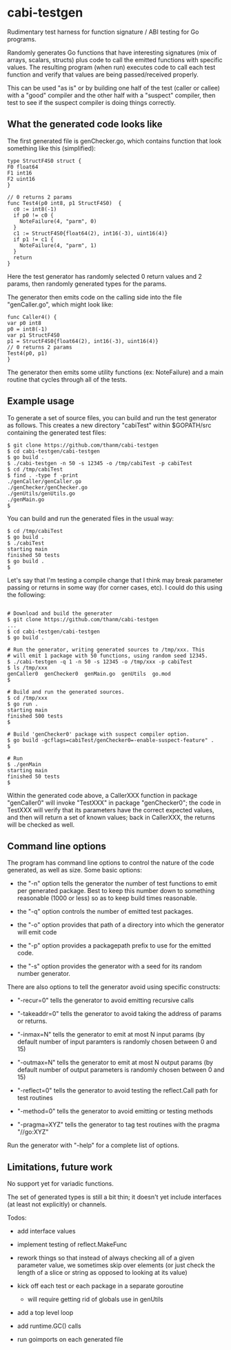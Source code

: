 # cabi-testgen

Rudimentary test harness for function signature / ABI testing for Go programs.

Randomly generates Go functions that have interesting signatures (mix of arrays,
scalars, structs) plus code to call the emitted functions with specific
values. The resulting program (when run) executes code to call each test
function and verify that values are being passed/received properly.

This can be used "as is" or by building one half of the test (caller or callee)
with a "good" compiler and the other half with a "suspect" compiler, then test
to see if the suspect compiler is doing things correctly.

## What the generated code looks like

The first generated file is genChecker.go, which contains function that look something
like this (simplified):

```
type StructF4S0 struct {
F0 float64
F1 int16
F2 uint16
}

// 0 returns 2 params
func Test4(p0 int8, p1 StructF4S0)  {
  c0 := int8(-1)
  if p0 != c0 {
    NoteFailure(4, "parm", 0)
  }
  c1 := StructF4S0{float64(2), int16(-3), uint16(4)}
  if p1 != c1 {
    NoteFailure(4, "parm", 1)
  }
  return 
}
```

Here the test generator has randomly selected 0 return values and 2 params, then randomly generated types for the params.

The generator then emits code on the calling side into the file "genCaller.go", which might look like:

```
func Caller4() {
var p0 int8
p0 = int8(-1)
var p1 StructF4S0
p1 = StructF4S0{float64(2), int16(-3), uint16(4)}
// 0 returns 2 params
Test4(p0, p1)
}
```

The generator then emits some utility functions (ex: NoteFailure) and a main routine that cycles through all of the tests. 


## Example usage

To generate a set of source files, you can build and run the test generator as follows. This creates a new directory "cabiTest" within $GOPATH/src containing the generated test files:

```
$ git clone https://github.com/thanm/cabi-testgen
$ cd cabi-testgen/cabi-testgen
$ go build .
$ ./cabi-testgen -n 50 -s 12345 -o /tmp/cabiTest -p cabiTest
$ cd /tmp/cabiTest
$ find . -type f -print
./genCaller/genCaller.go
./genChecker/genChecker.go
./genUtils/genUtils.go
./genMain.go
$
```

You can build and run the generated files in the usual way:

```
$ cd /tmp/cabiTest
$ go build .
$ ./cabiTest
starting main
finished 50 tests
$ go build .
$

```

Let's say that I'm testing a compile change that I think may break parameter passing or returns in some way (for corner cases, etc). I could do this using the following:


```

# Download and build the generater
$ git clone https://github.com/thanm/cabi-testgen
...
$ cd cabi-testgen/cabi-testgen
$ go build .

# Run the generator, writing generated sources to /tmp/xxx. This 
# will emit 1 package with 50 functions, using random seed 12345.
$ ./cabi-testgen -q 1 -n 50 -s 12345 -o /tmp/xxx -p cabiTest
$ ls /tmp/xxx
genCaller0  genChecker0  genMain.go  genUtils  go.mod
$

# Build and run the generated sources.
$ cd /tmp/xxx
$ go run .
starting main
finished 500 tests
$

# Build 'genChecker0' package with suspect compiler option.
$ go build -gcflags=cabiTest/genChecker0=-enable-suspect-feature" .
$ 

# Run
$ ./genMain
starting main
finished 50 tests
$
```

Within the generated code above, a CallerXXX function in package "genCaller0" will invoke "TestXXX" in package "genChecker0"; the code in TestXXX will verify that its parameters have the correct expected values, and then will return a set of known values; back in CallerXXX, the returns will be checked as well.

## Command line options

The program has command line options to control the nature of the code generated, as well as size. Some basic options:

* the "-n" option tells the generator the number of test functions to emit per generated package. Best to keep this number down to something reasonable (1000 or less) so as to keep build times reasonable.

* the "-q" option controls the number of emitted test packages.

* the "-o" option provides that path of a directory into which the generator will emit code

* the "-p" option provides a packagepath prefix to use for the emitted code.

* the "-s" option provides the generator with a seed for its random number generator.

There are also options to tell the generator avoid using specific constructs:

* "-recur=0" tells the generator to avoid emitting recursive calls

* "-takeaddr=0" tells the generator to avoid taking the address of params or returns.

* "-inmax=N" tells the generator to emit at most N input params (by default number of input paramters is randomly chosen between 0 and 15)

* "-outmax=N" tells the generator to emit at most N output params (by default number of output parameters is randomly chosen between 0 and 15)

* "-reflect=0" tells the generator to avoid testing the reflect.Call path for test routines

* "-method=0" tells the generator to avoid emitting or testing methods

* "-pragma=XYZ" tells the generator to tag test routines with the pragma "//go:XYZ"

Run the generator with "-help" for a complete list of options.

## Limitations, future work

No support yet for variadic functions.

The set of generated types is still a bit thin; it doesn't yet include
interfaces (at least not explicitly) or channels.

Todos:

- add interface values

- implement testing of reflect.MakeFunc

- rework things so that instead of always checking all of a given parameter
  value, we sometimes skip over elements (or just check the length of a slice
  or string as opposed to looking at its value)
  
- kick off each test or each package in a separate goroutine
  + will require getting rid of globals use in genUtils

- add a top level loop

- add runtime.GC() calls

- run goimports on each generated file
  
